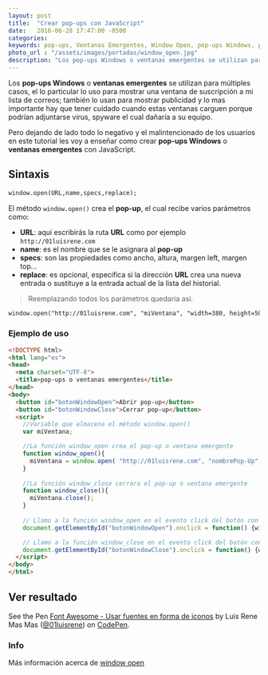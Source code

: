 ```yaml
---
layout: post
title:  "Crear pop-ups con JavaScript"
date:   2016-06-28 17:47:00 -0500
categories: 
keywords: pop-ups, Ventanas Emergentes, Window Open, pop-ups Windows, pop-up windows
photo_url : "/assets/images/portadas/window_open.jpg"
description: "Los pop-ups Windows o ventanas emergentes se utilizan para múltiples casos, el lo particular lo uso para mostrar una ventana de suscripción a mi lista de correos"
---
```

Los **pop-ups Windows** o **ventanas emergentes** se utilizan para múltiples casos, el lo particular lo uso para mostrar una ventana de suscripción a mi lista de correos; también lo usan para mostrar publicidad y lo mas importante hay que tener cuidado cuando estas ventanas carguen porque podrían adjuntarse virus, spyware el cual dañaría a su equipo.

Pero dejando de lado todo lo negativo y el malintencionado de los usuarios en este tutorial les voy a enseñar como crear **pop-ups Windows** o **ventanas emergentes** con JavaScript.

## Sintaxis

```html
window.open(URL,name,specs,replace);
```

El método `window.open()` crea el **pop-up**, el cual recibe varios parámetros como:

<ul class="lista-desordenada">
	<li>
	<strong>URL</strong>: aquí escribirás la ruta <strong>URL</strong> como por ejemplo <code>http://01luisrene.com</code>
	</li>
	<li>
		<strong>name</strong>: es  el nombre que se le asignara al <strong>pop-up</strong>
	</li>
	<li>
		<strong>specs</strong>: son las propiedades como ancho, altura, margen left, margen top...
	</li>
	<li>
		<strong>replace</strong>: es opcional, especifica si la dirección <strong>URL</strong> crea una nueva entrada o sustituye a la entrada actual de la lista del historial.
	</li>
</ul>

> Reemplazando todos los parámetros quedaría así.

```html
window.open("http://01luisrene.com", "miVentana", "width=380, height=500, top=85, left=50", true);
```

### Ejemplo de uso

```html
<!DOCTYPE html>
<html lang="es">
<head>
  <meta charset="UTF-8">
  <title>pop-ups o ventanas emergentes</title>
</head>
<body>
  <button id="botonWindowOpen">Abrir pop-up</button>
  <button id="botonWindowClose">Cerrar pop-up</button>
  <script>
    //Variable que almacena el método window.open()
    var miVentana;

    //La función window_open crea el pop-up o ventana emergente
    function window_open(){
      miVentana = window.open( "http://01luisrene.com", "nombrePop-Up", "width=380,height=500, top=85,left=50");
    }
    
    //La función window_close cerrara el pop-up o ventana emergente
    function window_close(){
      miVentana.close();
    }
    
    // Llamo a la función window_open en el evento click del botón con id = "botonWindowOpen"
    document.getElementById("botonWindowOpen").onclick = function() {window_open()};

    // Llamo a la función window_close en el evento click del botón con id = "botonWindowClose"
    document.getElementById("botonWindowClose").onclick = function() {window_close()};
  </script>
</body>
</html>
```

## Ver resultado

<p data-height="265" data-theme-id="0" data-slug-hash="Vjpxpy" data-default-tab="result" data-user="01luisrene" data-embed-version="2" class="codepen">See the Pen <a href="http://codepen.io/01luisrene/pen/Vjpxpy/">Font Awesome -  Usar fuentes en forma de iconos</a> by Luis Rene Mas Mas (<a href="http://codepen.io/01luisrene">@01luisrene</a>) on <a href="http://codepen.io">CodePen</a>.</p>

### Info

Más información acerca de [window open](http://www.w3schools.com/jsref/met_win_open.asp)
